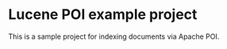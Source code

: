 Lucene POI example project
==========================

This is a sample project for indexing documents via Apache POI.